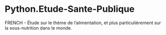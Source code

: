 # Python.Etude-Sante-Publique
FRENCH - Étude sur le thème de l’alimentation, et plus particulièrement sur la sous-nutrition dans le monde.
